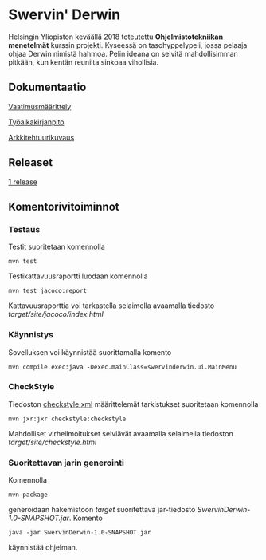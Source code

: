# Swervin' Derwin

Helsingin Yliopiston keväällä 2018 toteutettu **Ohjelmistotekniikan menetelmät** kurssin projekti. Kyseessä on tasohyppelypeli, jossa pelaaja ohjaa Derwin nimistä hahmoa. Pelin ideana on selvitä mahdollisimman pitkään, kun kentän reunilta sinkoaa vihollisia.

## Dokumentaatio

[Vaatimusmäärittely](https://github.com/Antsax/otm-harjoitustyo/blob/master/dokumentaatio/vaatimusmaarittely.md)

[Työaikakirjanpito](https://github.com/Antsax/otm-harjoitustyo/blob/master/dokumentaatio/tyoaikakirjanpito.md)

[Arkkitehtuurikuvaus](https://github.com/Antsax/otm-harjoitustyo/blob/master/dokumentaatio/arkkitehtuuri.md)

## Releaset

[1 release](https://github.com/Antsax/otm-harjoitustyo/releases/tag/release1)

## Komentorivitoiminnot

### Testaus

Testit suoritetaan komennolla 

`mvn test`

Testikattavuusraportti luodaan komennolla

`mvn test jacoco:report`

Kattavuusraporttia voi tarkastella selaimella avaamalla tiedosto *target/site/jacoco/index.html*

### Käynnistys

Sovelluksen voi käynnistää suorittamalla komento 

`mvn compile exec:java -Dexec.mainClass=swervinderwin.ui.MainMenu`

### CheckStyle

Tiedoston [checkstyle.xml](https://github.com/Antsax/otm-harjoitustyo/blob/master/SwervinDerwin/checkstyle.xml) määrittelemät tarkistukset suoritetaan komennolla

`mvn jxr:jxr checkstyle:checkstyle`

Mahdolliset virheilmoitukset selviävät avaamalla selaimella tiedoston *target/site/checkstyle.html*

### Suoritettavan jarin generointi

Komennolla 

`mvn package` 

generoidaan hakemistoon *target* suoritettava jar-tiedosto *SwervinDerwin-1.0-SNAPSHOT.jar*. Komento

`java -jar SwervinDerwin-1.0-SNAPSHOT.jar`

käynnistää ohjelman.

